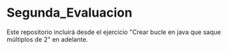 # Segunda_Evaluacion
Este repositorio incluirá desde el ejercicio "Crear bucle en java que saque múltiplos de 2" en adelante.
